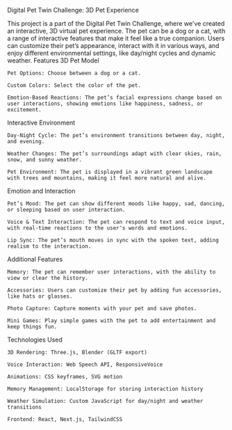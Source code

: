 Digital Pet Twin Challenge: 3D Pet Experience

This project is a part of the Digital Pet Twin Challenge, where we've created an interactive, 3D virtual pet experience. The pet can be a dog or a cat, with a range of interactive features that make it feel like a true companion. Users can customize their pet’s appearance, interact with it in various ways, and enjoy different environmental settings, like day/night cycles and dynamic weather.
Features
3D Pet Model

    Pet Options: Choose between a dog or a cat.

    Custom Colors: Select the color of the pet.

    Emotion-Based Reactions: The pet’s facial expressions change based on user interactions, showing emotions like happiness, sadness, or excitement.

Interactive Environment

    Day-Night Cycle: The pet’s environment transitions between day, night, and evening.

    Weather Changes: The pet’s surroundings adapt with clear skies, rain, snow, and sunny weather.

    Pet Environment: The pet is displayed in a vibrant green landscape with trees and mountains, making it feel more natural and alive.

Emotion and Interaction

    Pet’s Mood: The pet can show different moods like happy, sad, dancing, or sleeping based on user interaction.

    Voice & Text Interaction: The pet can respond to text and voice input, with real-time reactions to the user's words and emotions.

    Lip Sync: The pet’s mouth moves in sync with the spoken text, adding realism to the interaction.

Additional Features

    Memory: The pet can remember user interactions, with the ability to view or clear the history.

    Accessories: Users can customize their pet by adding fun accessories, like hats or glasses.

    Photo Capture: Capture moments with your pet and save photos.

    Mini Games: Play simple games with the pet to add entertainment and keep things fun.

Technologies Used

    3D Rendering: Three.js, Blender (GLTF export)

    Voice Interaction: Web Speech API, ResponsiveVoice

    Animations: CSS keyframes, SVG motion

    Memory Management: LocalStorage for storing interaction history

    Weather Simulation: Custom JavaScript for day/night and weather transitions

    Frontend: React, Next.js, TailwindCSS
